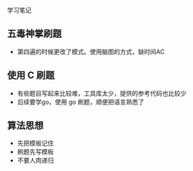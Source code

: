 学习笔记
## 五毒神掌刷题
- 第四遍的时候更改了模式。使用脑图的方式，缺时间AC
  
## 使用 C 刷题
- 有些题目写起来比较难，工具库太少，提供的参考代码也比较少
- 后续要学go，使用 go 刷题，顺便把语言熟悉了
## 算法思想
- 先把模板记住
- 刷题先写模板
- 不要人肉递归

